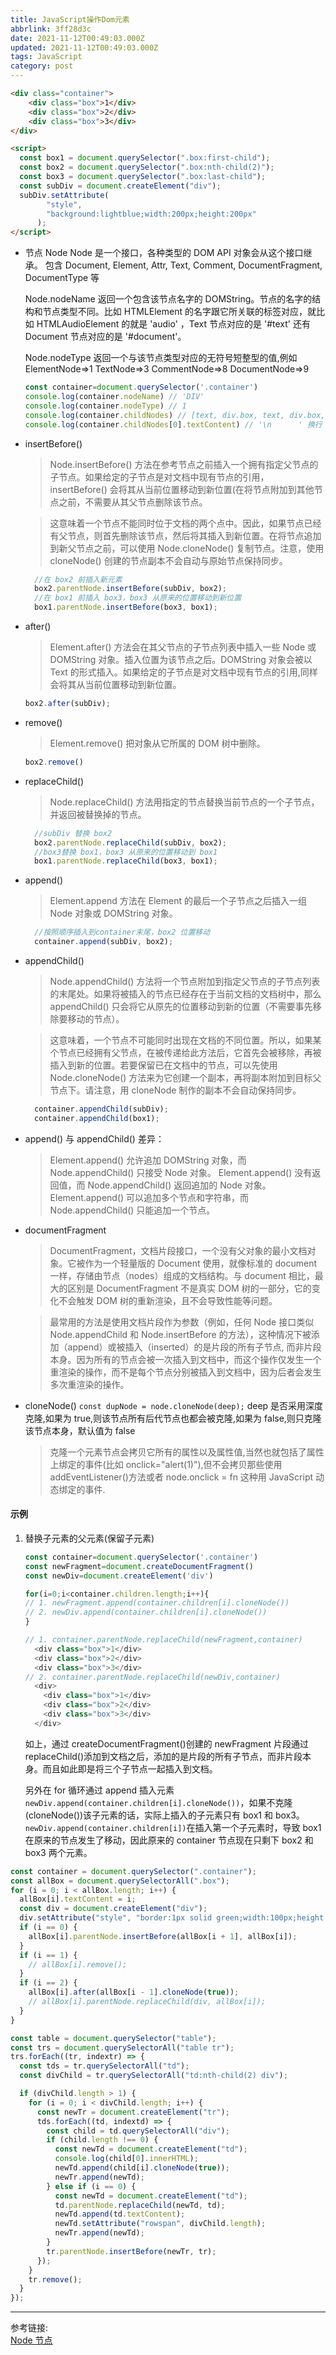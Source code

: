 ```yaml
---
title: JavaScript操作Dom元素
abbrlink: 3ff28d3c
date: 2021-11-12T00:49:03.000Z
updated: 2021-11-12T00:49:03.000Z
tags: JavaScript
category: post
---
```


```HTML
<div class="container">
    <div class="box">1</div>
    <div class="box">2</div>
    <div class="box">3</div>
</div>

<script>
  const box1 = document.querySelector(".box:first-child");
  const box2 = document.querySelector(".box:nth-child(2)");
  const box3 = document.querySelector(".box:last-child");
  const subDiv = document.createElement("div");
  subDiv.setAttribute(
        "style",
        "background:lightblue;width:200px;height:200px"
      );
</script>


```

<!-- more -->

- 节点 Node
  Node 是一个接口，各种类型的 DOM API 对象会从这个接口继承。 包含 Document, Element, Attr, Text, Comment, DocumentFragment, DocumentType 等

  Node.nodeName
  返回一个包含该节点名字的 DOMString。节点的名字的结构和节点类型不同。比如 HTMLElement 的名字跟它所关联的标签对应，就比如 HTMLAudioElement 的就是 'audio' ，Text 节点对应的是 '#text' 还有 Document 节点对应的是 '#document'。

  Node.nodeType
  返回一个与该节点类型对应的无符号短整型的值,例如 ElementNode=>1 TextNode=>3 CommentNode=>8 DocumentNode=>9

  ```JavaScript
  const container=document.querySelector('.container')
  console.log(container.nodeName) // 'DIV'
  console.log(container.nodeType) // 1
  console.log(container.childNodes) // [text, div.box, text, div.box, text, div.box, text]
  console.log(container.childNodes[0].textContent) // '\n      ' 换行

  ```

- insertBefore()

  > Node.insertBefore() 方法在参考节点之前插入一个拥有指定父节点的子节点。如果给定的子节点是对文档中现有节点的引用，insertBefore() 会将其从当前位置移动到新位置(在将节点附加到其他节点之前，不需要从其父节点删除该节点。

  > 这意味着一个节点不能同时位于文档的两个点中。因此，如果节点已经有父节点，则首先删除该节点，然后将其插入到新位置。在将节点追加到新父节点之前，可以使用 Node.cloneNode() 复制节点。注意，使用 cloneNode() 创建的节点副本不会自动与原始节点保持同步。

  ```JavaScript
    //在 box2 前插入新元素
    box2.parentNode.insertBefore(subDiv, box2);
    //在 box1 前插入 box3，box3 从原来的位置移动到新位置
    box1.parentNode.insertBefore(box3, box1);
  ```

- after()

  > Element.after() 方法会在其父节点的子节点列表中插入一些 Node 或 DOMString 对象。插入位置为该节点之后。DOMString 对象会被以 Text 的形式插入。如果给定的子节点是对文档中现有节点的引用,同样会将其从当前位置移动到新位置。

  ```JavaScript
  box2.after(subDiv);
  ```

- remove()

  > Element.remove() 把对象从它所属的 DOM 树中删除。

  ```JavaScript
  box2.remove()
  ```

- replaceChild()

  > Node.replaceChild() 方法用指定的节点替换当前节点的一个子节点，并返回被替换掉的节点。

  ```JavaScript
    //subDiv 替换 box2
    box2.parentNode.replaceChild(subDiv, box2);
    //box3替换 box1，box3 从原来的位置移动到 box1
    box1.parentNode.replaceChild(box3, box1);
  ```

- append()

  > Element.append 方法在 Element 的最后一个子节点之后插入一组 Node 对象或 DOMString 对象。

  ```JavaScript
    //按照顺序插入到container末尾，box2 位置移动
    container.append(subDiv, box2);
  ```

- appendChild()

  > Node.appendChild() 方法将一个节点附加到指定父节点的子节点列表的末尾处。如果将被插入的节点已经存在于当前文档的文档树中，那么 appendChild() 只会将它从原先的位置移动到新的位置（不需要事先移除要移动的节点）。

  > 这意味着，一个节点不可能同时出现在文档的不同位置。所以，如果某个节点已经拥有父节点，在被传递给此方法后，它首先会被移除，再被插入到新的位置。若要保留已在文档中的节点，可以先使用 Node.cloneNode() 方法来为它创建一个副本，再将副本附加到目标父节点下。请注意，用 cloneNode 制作的副本不会自动保持同步。

  ```JavaScript
    container.appendChild(subDiv);
    container.appendChild(box1);
  ```

- append() 与 appendChild() 差异：

  > Element.append() 允许追加 DOMString 对象，而 Node.appendChild() 只接受 Node 对象。
  > Element.append() 没有返回值，而 Node.appendChild() 返回追加的 Node 对象。
  > Element.append() 可以追加多个节点和字符串，而 Node.appendChild() 只能追加一个节点。

- documentFragment

  > DocumentFragment，文档片段接口，一个没有父对象的最小文档对象。它被作为一个轻量版的 Document 使用，就像标准的 document 一样，存储由节点（nodes）组成的文档结构。与 document 相比，最大的区别是 DocumentFragment 不是真实 DOM 树的一部分，它的变化不会触发 DOM 树的重新渲染，且不会导致性能等问题。

  > 最常用的方法是使用文档片段作为参数（例如，任何 Node 接口类似 Node.appendChild 和 Node.insertBefore 的方法），这种情况下被添加（append）或被插入（inserted）的是片段的所有子节点, 而非片段本身。因为所有的节点会被一次插入到文档中，而这个操作仅发生一个重渲染的操作，而不是每个节点分别被插入到文档中，因为后者会发生多次重渲染的操作。

- cloneNode()
  `const dupNode = node.cloneNode(deep);`
  deep 是否采用深度克隆,如果为 true,则该节点所有后代节点也都会被克隆,如果为 false,则只克隆该节点本身，默认值为 false

  > 克隆一个元素节点会拷贝它所有的属性以及属性值,当然也就包括了属性上绑定的事件(比如 onclick="alert(1)"),但不会拷贝那些使用 addEventListener()方法或者 node.onclick = fn 这种用 JavaScript 动态绑定的事件.

#### 示例

1. 替换子元素的父元素(保留子元素)

   ```JavaScript
   const container=document.querySelector('.container')
   const newFragment=document.createDocumentFragment()
   const newDiv=document.createElement('div')

   for(i=0;i<container.children.length;i++){
   // 1. newFragment.append(container.children[i].cloneNode())
   // 2. newDiv.append(container.children[i].cloneNode())
   }

   // 1. container.parentNode.replaceChild(newFragment,container)
     <div class="box">1</div>
     <div class="box">2</div>
     <div class="box">3</div>
   // 2. container.parentNode.replaceChild(newDiv,container)
     <div>
       <div class="box">1</div>
       <div class="box">2</div>
       <div class="box">3</div>
     </div>
   ```

   如上，通过 createDocumentFragment()创建的 newFragment 片段通过 replaceChild()添加到文档之后，添加的是片段的所有子节点，而非片段本身。而且如此即是将三个子节点一起插入到文档。

   另外在 for 循环通过 append 插入元素`newDiv.append(container.children[i].cloneNode())`，如果不克隆(cloneNode())该子元素的话，实际上插入的子元素只有 box1 和 box3。`newDiv.append(container.children[i])`在插入第一个子元素时，导致 box1 在原来的节点发生了移动，因此原来的 container 节点现在只剩下 box2 和 box3 两个元素。

```JavaScript
const container = document.querySelector(".container");
const allBox = document.querySelectorAll(".box");
for (i = 0; i < allBox.length; i++) {
  allBox[i].textContent = i;
  const div = document.createElement("div");
  div.setAttribute("style", "border:1px solid green;width:100px;height:100px");
  if (i == 0) {
    allBox[i].parentNode.insertBefore(allBox[i + 1], allBox[i]);
  }
  if (i == 1) {
    // allBox[i].remove();
  }
  if (i == 2) {
    allBox[i].after(allBox[i - 1].cloneNode(true));
    // allBox[i].parentNode.replaceChild(div, allBox[i]);
  }
}

const table = document.querySelector("table");
const trs = document.querySelectorAll("table tr");
trs.forEach((tr, indextr) => {
  const tds = tr.querySelectorAll("td");
  const divChild = tr.querySelectorAll("td:nth-child(2) div");

  if (divChild.length > 1) {
    for (i = 0; i < divChild.length; i++) {
      const newTr = document.createElement("tr");
      tds.forEach((td, indextd) => {
        const child = td.querySelectorAll("div");
        if (child.length !== 0) {
          const newTd = document.createElement("td");
          console.log(child[0].innerHTML);
          newTd.append(child[i].cloneNode(true));
          newTr.append(newTd);
        } else if (i == 0) {
          const newTd = document.createElement("td");
          td.parentNode.replaceChild(newTd, td);
          newTd.append(td.textContent);
          newTd.setAttribute("rowspan", divChild.length);
          newTr.append(newTd);
        }
        tr.parentNode.insertBefore(newTr, tr);
      });
    }
    tr.remove();
  }
});
```

---

参考链接:  
[Node 节点](https://developer.mozilla.org/zh-CN/docs/Web/API/Node)
